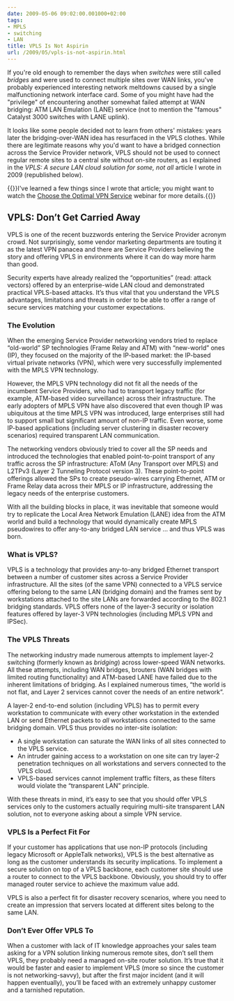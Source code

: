 ```yaml
---
date: 2009-05-06 09:02:00.001000+02:00
tags:
- MPLS
- switching
- LAN
title: VPLS Is Not Aspirin
url: /2009/05/vpls-is-not-aspirin.html
---
```

If you're old enough to remember the days when *switches* were still called *bridges* and were used to connect multiple sites over WAN links, you've probably experienced interesting network meltdowns caused by a single malfunctioning network interface card. Some of you might have had the "privilege" of encountering another somewhat failed attempt at WAN bridging: ATM LAN Emulation (LANE) service (not to mention the "famous" Catalyst 3000 switches with LANE uplink).

It looks like some people decided not to learn from others' mistakes: years later the bridging-over-WAN idea has resurfaced in the VPLS clothes. While there are legitimate reasons why you'd want to have a bridged connection across the Service Provider network, VPLS should not be used to connect regular remote sites to a central site without on-site routers, as I explained in the _VPLS: A secure LAN cloud solution for some, not all_ article I wrote in 2009 (republished below).
<!--more-->
{{<note info>}}I've learned a few things since I wrote that article; you might want to watch the [Choose the Optimal VPN Service](https://www.ipspace.net/Choose_the_Optimal_VPN_Service) webinar for more details.{{</note>}}

## VPLS: Don’t Get Carried Away

VPLS is one of the recent buzzwords entering the Service Provider acronym crowd. Not surprisingly, some vendor marketing departments are touting it as the latest VPN panacea and there are Service Providers believing the story and offering VPLS in environments where it can do way more harm than good.

Security experts have already realized the “opportunities” (read: attack vectors) offered by an enterprise-wide LAN cloud and demonstrated practical VPLS-based attacks. It’s thus vital that you understand the VPLS advantages, limitations and threats in order to be able to offer a range of secure services matching your customer expectations.

### The Evolution

When the emerging Service Provider networking vendors tried to replace “old-world” SP technologies (Frame Relay and ATM) with “new-world” ones (IP), they focused on the majority of the IP-based market: the IP-based virtual private networks (VPN), which were very successfully implemented with the MPLS VPN technology.

However, the MPLS VPN technology did not fit all the needs of the incumbent Service Providers, who had to transport legacy traffic (for example, ATM-based video surveillance) across their infrastructure. The early adopters of MPLS VPN have also discovered that even though IP was ubiquitous at the time MPLS VPN was introduced, large enterprises still had to support small but significant amount of non-IP traffic. Even worse, some IP-based applications (including server clustering in disaster recovery scenarios) required transparent LAN communication.

The networking vendors obviously tried to cover all the SP needs and introduced the technologies that enabled point-to-point transport of any traffic across the SP infrastructure: AToM (Any Transport over MPLS) and L2TPv3 (Layer 2 Tunneling Protocol version 3). These point-to-point offerings allowed the SPs to create pseudo-wires carrying Ethernet, ATM or Frame Relay data across their MPLS or IP infrastructure, addressing the legacy needs of the enterprise customers.

With all the building blocks in place, it was inevitable that someone would try to replicate the Local Area Network Emulation (LANE) idea from the ATM world and build a technology that would dynamically create MPLS pseudowires to offer any-to-any bridged LAN service … and thus VPLS was born.

### What is VPLS?

VPLS is a technology that provides any-to-any bridged Ethernet transport between a number of customer sites across a Service Provider infrastructure. All the sites (of the same VPN) connected to a VPLS service offering belong to the same LAN (bridging domain) and the frames sent by workstations attached to the site LANs are forwarded according to the 802.1 bridging standards. VPLS offers none of the layer-3 security or isolation features offered by layer-3 VPN technologies (including MPLS VPN and IPSec).

### The VPLS Threats

The networking industry made numerous attempts to implement layer-2 switching (formerly known as *bridging*) across lower-speed WAN networks. All these attempts, including WAN bridges, brouters (WAN bridges with limited routing functionality) and ATM-based LANE have failed due to the inherent limitations of bridging. As I explained numerous times, “the world is not flat, and Layer 2 services cannot cover the needs of an entire network”.

A layer-2 end-to-end solution (including VPLS) has to permit every workstation to communicate with every other workstation in the extended LAN or send Ethernet packets to *all* workstations connected to the same bridging domain. VPLS thus provides no inter-site isolation:

* A single workstation can saturate the WAN links of all sites connected to the VPLS service.
* An intruder gaining access to a workstation on one site can try layer-2 penetration techniques on all workstations and servers connected to the VPLS cloud.
* VPLS-based services cannot implement traffic filters, as these filters would violate the “transparent LAN” principle.

With these threats in mind, it’s easy to see that you should offer VPLS services only to the customers actually requiring multi-site transparent LAN solution, not to everyone asking about a simple VPN service.

### VPLS Is a Perfect Fit For

If your customer has applications that use non-IP protocols (including legacy Microsoft or AppleTalk networks), VPLS is the best alternative as long as the customer understands its security implications. To implement a secure solution on top of a VPLS backbone, each customer site should use a router to connect to the VPLS backbone. Obviously, you should try to offer managed router service to achieve the maximum value add.

VPLS is also a perfect fit for disaster recovery scenarios, where you need to create an impression that servers located at different sites belong to the same LAN.

### Don’t Ever Offer VPLS To

When a customer with lack of IT knowledge approaches your sales team asking for a VPN solution linking numerous remote sites, don’t sell them VPLS, they probably need a managed on-site router solution. It’s true that it would be faster and easier to implement VPLS (more so since the customer is not networking-savvy), but after the first major incident (and it will happen eventually), you’ll be faced with an extremely unhappy customer and a tarnished reputation.
